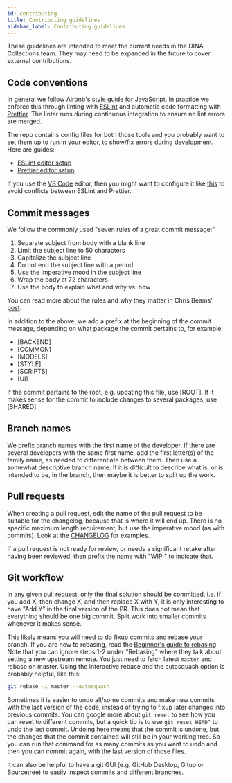 ```yaml
---
id: contributing
title: Contributing guidelines
sidebar_label: Contributing guidelines
---
```


These guidelines are intended to meet the current needs in the DINA Collections
team. They may need to be expanded in the future to cover external
contributions.

## Code conventions

In general we follow
[Airbnb's style guide for JavaScript](https://github.com/airbnb/javascript). In
practice we enforce this through linting with [ESLint](https://eslint.org) and
automatic code formatting with [Prettier](https://prettier.io). The linter runs
during continuous integration to ensure no lint errors are merged.

The repo contains config files for both those tools and you probably want to set
them up to run in your editor, to show/fix errors during development. Here are
guides:

- [ESLint editor setup](https://eslint.org/docs/user-guide/integrations)
- [Prettier editor setup](https://prettier.io/docs/en/editors.html)

If you use the [VS Code](https://code.visualstudio.com/) editor, then you might
want to configure it like [this](https://youtu.be/YIvjKId9m2c) to avoid
conflicts between ESLint and Prettier.

## Commit messages

We follow the commonly used "seven rules of a great commit message:"

1. Separate subject from body with a blank line
1. Limit the subject line to 50 characters
1. Capitalize the subject line
1. Do not end the subject line with a period
1. Use the imperative mood in the subject line
1. Wrap the body at 72 characters
1. Use the body to explain what and why vs. how

You can read more about the rules and why they matter in Chris Beams'
[post](https://chris.beams.io/posts/git-commit/).

In addition to the above, we add a prefix at the beginning of the commit
message, depending on what package the commit pertains to, for example:

- [BACKEND]
- [COMMON]
- [MODELS]
- [STYLE]
- [SCRIPTS]
- [UI]

If the commit pertains to the root, e.g. updating this file, use [ROOT]. If it
makes sense for the commit to include changes to several packages, use [SHARED].

## Branch names

We prefix branch names with the first name of the developer. If there are
several developers with the same first name, add the first letter(s) of the
family name, as needed to differentiate between them. Then use a somewhat
descriptive branch name. If it is difficult to describe what is, or is intended
to be, in the branch, then maybe it is better to split up the work.

## Pull requests

When creating a pull request, edit the name of the pull request to be suitable
for the changelog, because that is where it will end up. There is no specific
maximum length requirement, but use the imperative mood (as with commits). Look
at the
[CHANGELOG](https://github.com/DINA-Web/dina-collections/blob/master/CHANGELOG.md)
for examples.

If a pull request is not ready for review, or needs a significant retake after
having been reviewed, then prefix the name with "WIP:" to indicate that.

## Git workflow

In any given pull request, only the final solution should be committed, i.e. if
you add X, then change X, and then replace X with Y, it is only interesting to
have "Add Y" in the final version of the PR. This does not mean that everything
should be one big commit. Split work into smaller commits whenever it makes
sense.

This likely means you will need to do fixup commits and rebase your branch. If
you are new to rebasing, read the
[Beginner's guide to rebasing](https://github.com/servo/servo/wiki/Beginner's-guide-to-rebasing-and-squashing).
Note that you can ignore steps 1-2 under "Rebasing" where they talk about
setting a new upstream remote. You just need to fetch latest `master` and rebase
on master. Using the interactive rebase and the autosquash option is probably
helpful, like this:

```bash
git rebase -i master --autosquash
```

Sometimes it is easier to undo all/some commits and make new commits with the
last version of the code, instead of trying to fixup later changes into previous
commits. You can google more about `git reset` to see how you can reset to
different commits, but a quick tip is to use `git reset HEAD^` to undo the last
commit. Undoing here means that the commit is undone, but the changes that the
commit contained will still be in your working tree. So you can run that command
for as many commits as you want to undo and then you can commit again, with the
last version of those files.

It can also be helpful to have a git GUI (e.g. GitHub Desktop, Gitup or
Sourcetree) to easily inspect commits and different branches.
